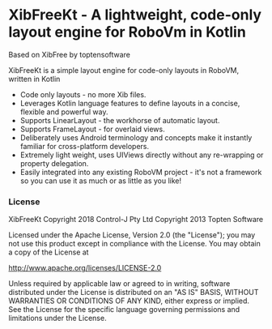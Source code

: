 # XibFreeKt - A lightweight, code-only layout engine for RoboVm in Kotlin
Based on XibFree by toptensoftware

XibFreeKt is a simple layout engine for code-only layouts in RoboVM, written in Kotlin

* Code only layouts - no more Xib files.
* Leverages Kotlin language features to define layouts in a concise, flexible and powerful way.
* Supports LinearLayout - the workhorse of automatic layout.
* Supports FrameLayout - for overlaid views.
* Deliberately uses Android terminology and concepts make it instantly familiar for cross-platform developers.
* Extremely light weight, uses UIViews directly without any re-wrapping or property delegation.
* Easily integrated into any existing RoboVM project - it's not a framework so you can use it as much or as little as you like!


### License

XibFreeKt
Copyright 2018 Control-J Pty Ltd
Copyright 2013 Topten Software

Licensed under the Apache License, Version 2.0 (the "License");
you may not use this product except in compliance with the License.
You may obtain a copy of the License at

<http://www.apache.org/licenses/LICENSE-2.0>

Unless required by applicable law or agreed to in writing, software
distributed under the License is distributed on an "AS IS" BASIS,
WITHOUT WARRANTIES OR CONDITIONS OF ANY KIND, either express or implied.
See the License for the specific language governing permissions and
limitations under the License.

 


